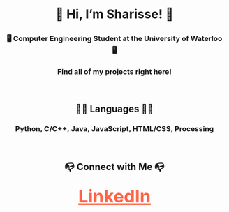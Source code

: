 # <p align="center">👋 Hi, I’m Sharisse! 👋</p>

### <p align="center"> 🖥️ Computer Engineering Student at the University of Waterloo 🖥️</p>

### <p align="center">Find all of my projects right here!</p>

<br/>

## <p align="center"> 👩‍💻 Languages 👩‍💻</p>

### <p align="center">Python, C/C++, Java, JavaScript, HTML/CSS, Processing </p>
<br/>

## <p align="center"> 📭 Connect with Me 📭 </p>
### <div align="center"><a href="http://www.linkedin.com/in/sharisseji" style="color: #ff6347; font-size: 40px;">LinkedIn</a></div>

<!---
sharisseji/sharisseji is a ✨ special ✨ repository because its `README.md` (this file) appears on your GitHub profile.
You can click the Preview link to take a look at your changes.
--->
